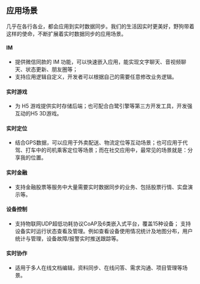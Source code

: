 ## 应用场景
几乎在各行各业，都会应用到实时数据同步。我们的生活因实时更美好，野狗带着这样的使命，不断扩展着实时数据同步的应用场景。


#### IM
- 提供微信同款的 IM 功能，可以快速嵌入应用，能实现文字聊天、音视频聊天、状态更新、朋友圈等；
- 支持应用逻辑自定义，开发者可以根据自己的需要任意修改业务逻辑。


#### 实时游戏
- 为 H5 游戏提供实时存储后端；也可配合白鹭引擎等第三方开发工具，开发强互动的H5 3D游戏。

#### 实时定位

- 结合GPS数据，可以应用于外卖配送、物流定位等互动场景；也可应用于代驾、打车中的司机乘客定位等场景；而在社交应用中，最常见的场景就是：分享我的位置。

#### 实时金融

- 支持金融股票等服务中大量需要实时数据同步的业务、包括股票行情、实盘演示等。


#### 设备控制
- 支持物联网UDP超低功耗协议CoAP及6类嵌入式平台，覆盖15种设备；
支持设备实时运行状态查看及管理。例如查看设备使用情况统计及地图分布，用户统计与管理，设备故障/报警实时推送跟踪等。

#### 实时协作
- 适用于多人在线文档编辑，资料同步、在线问答、需求沟通、项目管理等场景。


